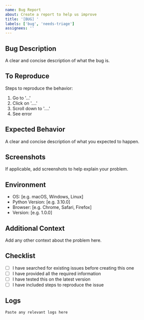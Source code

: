 ```yaml
---
name: Bug Report
about: Create a report to help us improve
title: '[BUG] '
labels: ['bug', 'needs-triage']
assignees: ''
---
```


## Bug Description
A clear and concise description of what the bug is.

## To Reproduce
Steps to reproduce the behavior:
1. Go to '...'
2. Click on '....'
3. Scroll down to '....'
4. See error

## Expected Behavior
A clear and concise description of what you expected to happen.

## Screenshots
If applicable, add screenshots to help explain your problem.

## Environment
- OS: [e.g. macOS, Windows, Linux]
- Python Version: [e.g. 3.10.0]
- Browser: [e.g. Chrome, Safari, Firefox]
- Version: [e.g. 1.0.0]

## Additional Context
Add any other context about the problem here.

## Checklist
- [ ] I have searched for existing issues before creating this one
- [ ] I have provided all the required information
- [ ] I have tested this on the latest version
- [ ] I have included steps to reproduce the issue

## Logs
```
Paste any relevant logs here
```
